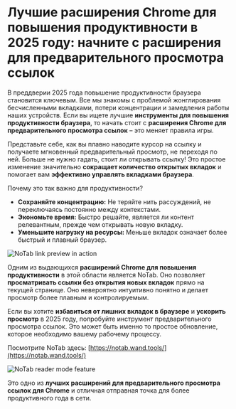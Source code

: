 # Лучшие расширения Chrome для повышения продуктивности в 2025 году: начните с расширения для предварительного просмотра ссылок

В преддверии 2025 года повышение продуктивности браузера становится ключевым. Все мы знакомы с проблемой жонглирования бесчисленными вкладками, потери концентрации и замедления работы наших устройств. Если вы ищете лучшие **инструменты для повышения продуктивности браузера**, то начать стоит с **расширения Chrome для предварительного просмотра ссылок** – это меняет правила игры.

Представьте себе, как вы плавно наводите курсор на ссылку и получаете мгновенный предварительный просмотр, не переходя по ней. Больше не нужно гадать, стоит ли открывать ссылку! Это простое изменение значительно **сокращает количество открытых вкладок** и помогает вам **эффективно управлять вкладками браузера**.

Почему это так важно для продуктивности?
*   **Сохраняйте концентрацию:** Не теряйте нить рассуждений, не переключаясь постоянно между контекстами.
*   **Экономьте время:** Быстро решайте, является ли контент релевантным, прежде чем открывать новую вкладку.
*   **Уменьшите нагрузку на ресурсы:** Меньше вкладок означает более быстрый и плавный браузер.

![NoTab link preview in action](images/notab1.png)

Одним из выдающихся **расширений Chrome для повышения продуктивности** в этой области является NoTab. Оно позволяет **просматривать ссылки без открытия новых вкладок** прямо на текущей странице. Оно невероятно интуитивно понятно и делает просмотр более плавным и контролируемым.

Если вы хотите **избавиться от лишних вкладок в браузере** и **ускорить просмотр** в 2025 году, попробуйте инструмент предварительного просмотра ссылок. Это может быть именно то простое обновление, которое необходимо вашему рабочему процессу.

Посмотрите NoTab здесь: [https://notab.wand.tools/](https://notab.wand.tools/)

![NoTab reader mode feature](images/notab2.png)

Это одно из **лучших расширений для предварительного просмотра ссылок для Chrome** и отличная отправная точка для более продуктивного года в сети.
